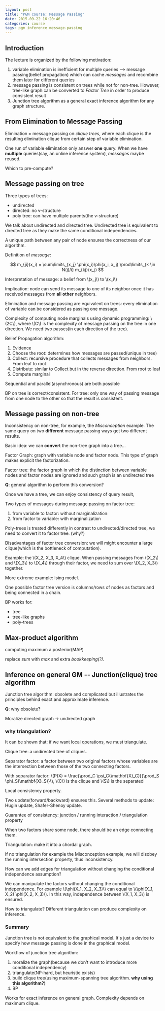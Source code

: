 ```yaml
---
layout: post
title: "PGM course: Message Passing"
date: 2015-09-22 16:20:46
categories: course
tags: pgm inference message-passing
---
```


## Introduction

The lecture is organized by the following motivation:

1. variable elimination is inefficient for multiple queries --> message passing(belief propagation) which can cache *messages* and recombine them later for different queries
2. message passing is consistent on trees while not for non-tree. However, tree-like graph can be converted to *Factor Tree* in order to produce consistent result
3. Junction tree algorithm as a general exact inference algorithm for any graph structure.


## From Elimination to Message Passing

Elimination = message passing on *clique trees*, where each clique is the resulting elimination clique from certain step of variable elimination.

One run of variable elimination only answer **one** query. When we have **multiple** queries(say, an online inference system), *messages* maybe reused.

Which to pre-compute?

## Message passing on tree

Three types of trees:

- undirected
- directed: no v-structure
- poly tree: can have multiple parents(the v-structure)

We talk about undirected and directed tree. Undirected tree is equivalent to directed tree as they make the same conditional independencies.

A unique path between any pair of node ensures the correctness of our algorithm.

Definition of *message*:

$$ m_{ji}(x_i) = \sum\limits_{x_j} \phi(x_i)\phi(x_i, x_j) \prod\limits_{k \in N(j)/i} m_{kj}(x_j) $$

Interpretation of message: a belief from \\(x_j\\) to \\(x_i\\)

Implication: node can send its message to one of its neighbor once it has received messages from **all other** neighbors.

Elimination and message passing are equivalent on trees: every elimination of variable can be considered as passing one message.

Complexity of computing node marginals using dynamic programming: \\(2C\\), where \\(C\\) is the complexity of message passing on the tree in one direction. We need two passes(in each direction of the tree).

Belief Propagation algorithm:

1. Evidence
2. Choose the root: determines how messages are passed(unique in tree)
3. Collect: recursive procedure that collects messages from neighbors. From leaf to root
4. Distribute: similar to Collect but in the reverse direction. From root to leaf
5. Compute marginal

Sequential and parallel(asynchronous) are both possible

BP on tree is correct/consistent. For tree: only one way of passing message from one node to the other so that the result is consistent.

## Message passing on non-tree

Inconsistency on non-tree, for example, the *Misconception* example. The same query on two **different** message passing ways get two different results.

Basic idea: we can **convert** the non-tree graph into a tree...

Factor Graph: graph with variable node and factor node. This type of graph makes explicit the factorization.

Factor tree: the factor graph in which the distinction between variable nodes and factor nodes are ignored and such graph is an undirected tree

**Q**: general algorithm to perform this conversion?

Once we have a tree, we can enjoy consistency of query result,

Two types of messages during message passing on factor tree:

1. from variable to factor: without marginalization
2. from factor to variable: with marginalization

Poly-trees is treated differently in contrast to undirected/directed tree, we need to convert it to factor tree. (why?)

Disadvantages of factor tree conversion: we will might encounter a large clique(which is the bottleneck of computation).

Example: the \\(X_2, X_3, X_4\\) clique. When passing messages from \\(X_2\\) and \\(X_3\\) to \\(X_4\\) through their factor, we need to sum over \\(X_2, X_3\\) together.

More extreme example: Ising model.

One possible factor tree version is columns/rows of nodes as factors and being connected in a chain.

BP works for:

- tree
- tree-like graphs
- poly-trees

## Max-product algorithm

computing maximum a posterior(MAP)

replace *sum* with *max* and extra *bookkeeping(?)*.

## Inference on general GM -- Junction(clique) tree algorithm

Junction tree algorithm: obsolete and complicated but illustrates the principles behind exact and approximate inference.

**Q**: why obsolete?

Moralize directed graph -> undirected graph

### why triangulation?

It can be shown that: if we want local operations, we must triangulate.

Clique tree: a undirected tree of cliques.

Separator factor: a factor between two original factors whose variables are the intersection between those of the two connecting factors.

With separator factor: \\(P(X) = \frac{\prod_C \psi_C(\mathbf{X}_C)}{\prod_S \phi_S(\mathbf{X}_S)}\\), \\(C\\) is the clique and \\(S\\) is the separated

Local consistency property.

Two update(forward/backward) ensures this. Several methods to update: Hugin update, Shafer-Shenoy update.


Guarantee of consistency: junction / running interaction / triangulation property

When two factors share some node, there should be an edge connecting them.


Triangulation: make it into a chordal graph.

If no triangulation for example the Misconception example, we will disobey the running intersection property, thus inconsistency.

How can we add edges for triangulation without changing the conditional independence assumption?

We can manipulate the factors without changing the conditional independence. For example \\(\phi(X_1, X_2, X_3)\\) can equal to \\(\phi(X_1, X_2) \phi(X_2, X_3)\\). In this way, independence between \\(X_1, X_3\\) is ensured.


How to triangulate? Different triangulation can produce complexity on inference.

### Summary

Junction tree is not equivalent to the graphical model. It's just a device to specify how message passing is done in the graphical model.

Workflow of junction tree algorithm:

1. moralize the graph(because we don't want to introduce more conditional independency)
2. triangulate(NP-hard, but heuristic exists)
3. build clique tree(using maximum-spanning tree algorithm. **why using this algorithm?**)
4. BP

Works for exact inference on general graph. Complexity depends on maximum clique.
